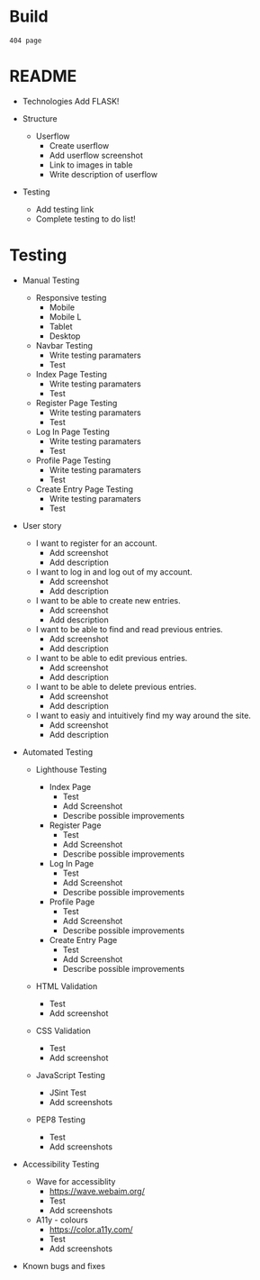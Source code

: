 # Build

    404 page 

# README

- Technologies
    Add FLASK!
    
- Structure
    - Userflow
        - Create userflow
        - Add userflow screenshot
        - Link to images in table
        - Write description of userflow

- Testing 
    - Add testing link 
    - Complete testing to do list!


# Testing

- Manual Testing
    - Responsive testing
        - Mobile
        - Mobile L
        - Tablet
        - Desktop
    - Navbar Testing
        - Write testing paramaters
        - Test
    - Index Page Testing
        - Write testing paramaters
        - Test
    - Register Page Testing
        - Write testing paramaters
        - Test
    - Log In Page Testing
        - Write testing paramaters
        - Test
    - Profile Page Testing
        - Write testing paramaters
        - Test
    - Create Entry Page Testing 
        - Write testing paramaters
        - Test

- User story
    - I want to register for an account.
        - Add screenshot
        - Add description
    - I want to log in and log out of my account.
        - Add screenshot
        - Add description
    - I want to be able to create new entries.
        - Add screenshot
        - Add description
    - I want to be able to find and read previous entries.
        - Add screenshot
        - Add description
    - I want to be able to edit previous entries.
        - Add screenshot
        - Add description
    - I want to be able to delete previous entries.
        - Add screenshot
        - Add description
    - I want to easiy and intuitively find my way around the site.
        - Add screenshot
        - Add description

- Automated Testing 

    - Lighthouse Testing
        - Index Page
            - Test
            - Add Screenshot
            - Describe possible improvements
        - Register Page
            - Test
            - Add Screenshot
            - Describe possible improvements
        - Log In Page
            - Test
            - Add Screenshot
            - Describe possible improvements
        - Profile Page
            - Test
            - Add Screenshot
            - Describe possible improvements
        - Create Entry Page
            - Test
            - Add Screenshot
            - Describe possible improvements

    - HTML Validation
        - Test
        - Add screenshot
    - CSS Validation
        - Test
        - Add screenshot

    - JavaScript Testing
        - JSint Test
        - Add screenshots

    - PEP8 Testing
        - Test
        - Add screenshots

- Accessibility Testing
    - Wave for accessiblity 
        - https://wave.webaim.org/
        - Test
        - Add screenshots
    - A11y - colours
        - https://color.a11y.com/
        - Test 
        - Add screenshots

    


- Known bugs and fixes 

